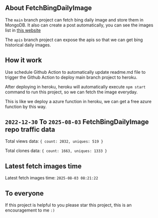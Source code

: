 ## About FetchBingDailyImage

The `main` branch project can fetch bing daily image and store them in MongoDB.
It also can create a post automatically, you can see the images list in [this website](https://oursalbum.netlify.app)

The `apis` branch project can expose the apis so that we can get bing historical daily images.

## How it work

Use schedule Github Action to automatically update readme.md file to trigger the Github Action to deploy main branch project to heroku.

After deploying in heroku, heroku will automatically execute `npm start` command to run this project, so we can fetch the image everyday.

This is like we deploy a azure function in heroku, we can get a free azure function by this way.

## `2022-12-30` To `2025-08-03` FetchBingDailyImage repo traffic data

Total views data: `{ count: 2032, uniques: 519 }`

Total clones data: `{ count: 1663, uniques: 1333 }`

## Latest fetch images time

Latest fetch images time: `2025-08-03 08:21:22`

## To everyone

If this project is helpful to you please star this project, this is an encouragement to me `:)`



